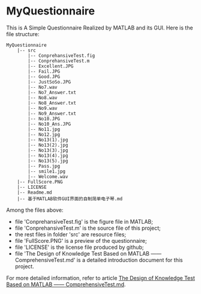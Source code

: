 # MyQuestionnaire

This is A Simple Questionnaire Realized by MATLAB and its GUI. Here is the file structure:

```
MyQuestionnaire
    |-- src
        |-- ConprehansiveTest.fig
        |-- ConprehansiveTest.m
        |-- Excellent.JPG
        |-- Fail.JPG
        |-- Good.JPG
        |-- JustSoSo.JPG
        |-- No7.wav
        |-- No7_Answer.txt
        |-- No8.wav
        |-- No8_Answer.txt
        |-- No9.wav
        |-- No9_Answer.txt
        |-- No10.JPG
        |-- No10_Ans.JPG
        |-- No11.jpg
        |-- No12.jpg
        |-- No13(1).jpg
        |-- No13(2).jpg
        |-- No13(3).jpg
        |-- No13(4).jpg
        |-- No13(5).jpg
        |-- Pass.jpg
        |-- smile1.jpg
        |-- Welcome.wav
    |-- FullScore.PNG
    |-- LICENSE
    |-- Readme.md
    |-- 基于MATLAB软件GUI界面的自制简单电子琴.md
```
Among the files above:
- file 'ConprehansiveTest.fig' is the figure file in MATLAB;
- file 'ConprehansiveTest.m' is the source file of this project;
- the rest files in folder 'src' are resource files;
- file 'FullScore.PNG' is a preview of the questionnaire;
- file 'LICENSE' is the license file produced by github;
- file 'The Design of Knowledge Test Based on MATLAB —— ComprehensiveTest.md' is a detailed introduction document for this project. 

For more detailed information, refer to article [The Design of Knowledge Test Based on MATLAB —— ComprehensiveTest.md]().
